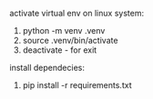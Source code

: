 activate virtual env on linux system:

1. python -m venv .venv 
2. source .venv/bin/activate
2. deactivate - for exit

install dependecies:

1. pip install -r requirements.txt
